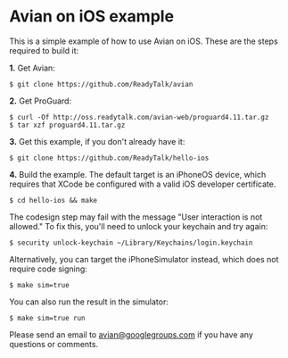 Avian on iOS example
====================

This is a simple example of how to use Avian on iOS.  These are the
steps required to build it:

__1.__ Get Avian:  

    $ git clone https://github.com/ReadyTalk/avian

__2.__ Get ProGuard:

    $ curl -Of http://oss.readytalk.com/avian-web/proguard4.11.tar.gz
    $ tar xzf proguard4.11.tar.gz

__3.__ Get this example, if you don't already have it:

    $ git clone https://github.com/ReadyTalk/hello-ios

__4.__ Build the example.  The default target is an iPhoneOS device,
which requires that XCode be configured with a valid iOS developer
certificate.  

    $ cd hello-ios && make

The codesign step may fail with the message "User interaction is not
allowed."  To fix this, you'll need to unlock your keychain and try
again:  

    $ security unlock-keychain ~/Library/Keychains/login.keychain

Alternatively, you can target the iPhoneSimulator instead, which
does not require code signing:  

    $ make sim=true

You can also run the result in the simulator:  
  
    $ make sim=true run

Please send an email to avian@googlegroups.com if you have any
questions or comments.
